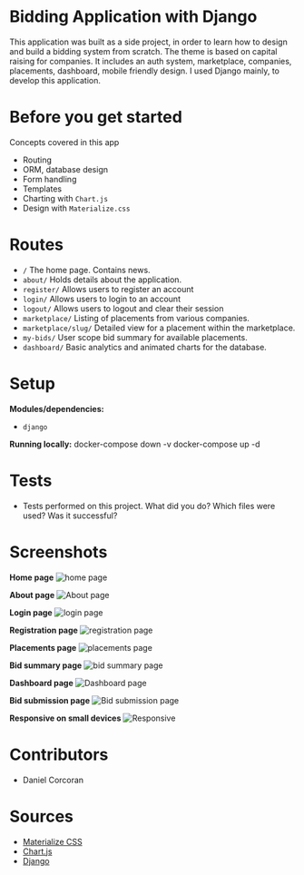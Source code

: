 # Bidding Application with Django
This application was built as a side project, in order to learn how to design and build a bidding system from scratch. The theme is based on capital raising for companies. It includes an auth system, marketplace, companies, placements, dashboard, mobile friendly design. I used Django mainly, to develop this application.

# Before you get started
Concepts covered in this app
- Routing
- ORM, database design
- Form handling
- Templates
- Charting with `Chart.js`
- Design with `Materialize.css`

# Routes
- `/` The home page. Contains news.
- `about/` Holds details about the application.
- `register/` Allows users to register an account
- `login/` Allows users to login to an account
- `logout/` Allows users to logout and clear their session
- `marketplace/` Listing of placements from various companies.
- `marketplace/slug/` Detailed view for a placement within the marketplace.
- `my-bids/` User scope bid summary for available placements.
- `dashboard/` Basic analytics and animated charts for the database.

# Setup

**Modules/dependencies:**
- `django`

**Running locally:**
docker-compose down -v
docker-compose up -d

# Tests
- Tests performed on this project. What did you do? Which files were used? Was it successful?

# Screenshots 

**Home page**
![home page](https://github.com/danielc92/django-bidding-app/blob/master/screenshots/Screen%20Shot%202019-07-29%20at%202.14.19%20pm.jpg)

**About page**
![About page](https://github.com/danielc92/django-bidding-app/blob/master/screenshots/Screen%20Shot%202019-07-29%20at%202.14.43%20pm.jpg)

**Login page**
![login page](https://github.com/danielc92/django-bidding-app/blob/master/screenshots/Screen%20Shot%202019-07-29%20at%202.13.50%20pm.jpg)

**Registration page**
![registration page](https://github.com/danielc92/django-bidding-app/blob/master/screenshots/Screen%20Shot%202019-07-29%20at%202.13.56%20pm.jpg)

**Placements page**
![placements page](https://github.com/danielc92/django-bidding-app/blob/master/screenshots/Screen%20Shot%202019-07-29%20at%202.14.35%20pm.jpg)

**Bid summary page**
![bid summary page](https://github.com/danielc92/django-bidding-app/blob/master/screenshots/Screen%20Shot%202019-07-29%20at%202.14.40%20pm.jpg)

**Dashboard page**
![Dashboard page](https://github.com/danielc92/django-bidding-app/blob/master/screenshots/Screen%20Shot%202019-07-29%20at%202.14.47%20pm.jpg)

**Bid submission page**
![Bid submission page](https://github.com/danielc92/django-bidding-app/blob/master/screenshots/Screen%20Shot%202019-07-29%20at%202.20.31%20pm.jpg)

**Responsive on small devices**
![Responsive](https://github.com/danielc92/django-bidding-app/blob/master/screenshots/Screen%20Shot%202019-07-29%20at%202.20.45%20pm.jpg)

# Contributors
- Daniel Corcoran

# Sources
- [Materialize CSS](https://materializecss.com/)
- [Chart.js](https://www.chartjs.org/)
- [Django](https://docs.djangoproject.com/en/2.2/)
